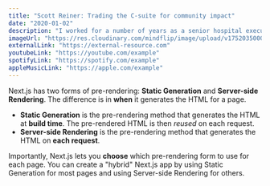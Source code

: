 ```yaml
---
title: "Scott Reiner: Trading the C-suite for community impact"
date: "2020-01-02"
description: "I worked for a number of years as a senior hospital executive for Adventist Health, a $5 billion system in the western US.  Our guest in this episode, Scott Reiner, was the CEO of that system until, at the peak of his career, he walked away to launch a pair of social ventures working to reframe the approach to healthcare in rural southern Africa. In his time at Adventist Health, Scott completely changed the way that I think about healthcare, and I had always wanted to have a chance to sit down with him and hear his take on his journey and on healthcare in general. I hope that you find our conversation as interesting and inspiring as I did."
imageUrl: "https://res.cloudinary.com/mindflip/image/upload/v1752035000/healthcare%20reframed/Episodes/001_Scott_Reiner/EAA2BA93-D844-46EA-BB63-33F0BB69D207_r7lgtu.jpg"
externalLink: "https://external-resource.com"
youtubeLink: "https://youtube.com/example"
spotifyLink: "https://spotify.com/example"
appleMusicLink: "https://apple.com/example"
---
```

 
Next.js has two forms of pre-rendering: **Static Generation** and **Server-side Rendering**. The difference is in **when** it generates the HTML for a page.
 
- **Static Generation** is the pre-rendering method that generates the HTML at **build time**. The pre-rendered HTML is then _reused_ on each request.
- **Server-side Rendering** is the pre-rendering method that generates the HTML on **each request**.
 
Importantly, Next.js lets you **choose** which pre-rendering form to use for each page. You can create a "hybrid" Next.js app by using Static Generation for most pages and using Server-side Rendering for others.